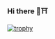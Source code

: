 ### Hi there 🦊⛩

<!--
**Inarizakura/Inarizakura** is a ✨ _special_ ✨ repository because its `README.md` (this file) appears on your GitHub profile.

Here are some ideas to get you started:

- 🔭 I’m currently working on ...
- 🌱 I’m currently learning ...
- 👯 I’m looking to collaborate on ...
- 🤔 I’m looking for help with ...
- 💬 Ask me about ...
- 📫 How to reach me: ...
- 😄 Pronouns: ...
- ⚡ Fun fact: ...
-->

<!--
[![Top Langs](https://github-readme-stats.vercel.app/api/top-langs/?username=Inarizakura&layout=compact&langs-count=10)](https://github.com/anuraghazra/github-readme-stats)
-->

[![trophy](https://github-profile-trophy.vercel.app/?username=Inarizakura&theme=onedark&theme=tokyonight&no-bg=true&no-frame=true)](https://github.com/ryo-ma/github-profile-trophy)

